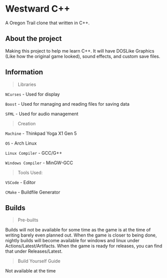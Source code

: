 # Westward C++

A Oregon Trail clone that written in C++.

## About the project

Making this project to help me learn C++. It will have DOSLike Graphics (Like how the original game looked), sound effects, and custom save files.  

## Information

> Libraries

`NCurses` - Used for display

`Boost` - Used for managing and reading files for saving data

`SFML` - Used for audio management

> Creation

`Machine` - Thinkpad Yoga X1 Gen 5

`OS` - Arch Linux

`Linux Compiler` - GCC/G++

`Windows Compiler` - MinGW-GCC

> Tools Used:

`VSCode` - Editor

`CMake` - Buildfile Generator

## Builds

> Pre-builts

Builds will not be available for some time as the game is at the time of writing barely even planned out. When the game is closer to being done, nightly builds will become available for windows and linux under Actions/Latest/Artifacts. When the game is ready for releases, you can find that under Releases/Latest.

> Build Yourself Guide

Not available at the time
